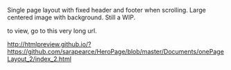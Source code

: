 Single page layout with fixed header and footer when scrolling. Large centered image with background. Still a WIP.

to view, go to this very long url.

http://htmlpreview.github.io/?https://github.com/sarapearce/HeroPage/blob/master/Documents/onePageLayout_2/index_2.html
